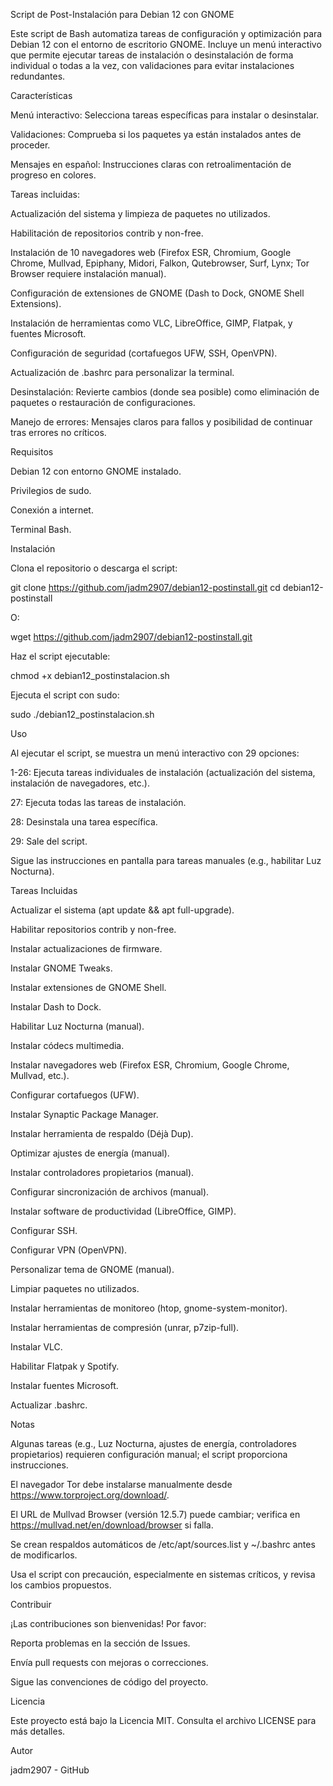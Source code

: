 Script de Post-Instalación para Debian 12 con GNOME

Este script de Bash automatiza tareas de configuración y optimización para Debian 12 con el entorno de escritorio GNOME. Incluye un menú interactivo que permite ejecutar tareas de instalación o desinstalación de forma individual o todas a la vez, con validaciones para evitar instalaciones redundantes.

Características





Menú interactivo: Selecciona tareas específicas para instalar o desinstalar.



Validaciones: Comprueba si los paquetes ya están instalados antes de proceder.



Mensajes en español: Instrucciones claras con retroalimentación de progreso en colores.



Tareas incluidas:





Actualización del sistema y limpieza de paquetes no utilizados.



Habilitación de repositorios contrib y non-free.



Instalación de 10 navegadores web (Firefox ESR, Chromium, Google Chrome, Mullvad, Epiphany, Midori, Falkon, Qutebrowser, Surf, Lynx; Tor Browser requiere instalación manual).



Configuración de extensiones de GNOME (Dash to Dock, GNOME Shell Extensions).



Instalación de herramientas como VLC, LibreOffice, GIMP, Flatpak, y fuentes Microsoft.



Configuración de seguridad (cortafuegos UFW, SSH, OpenVPN).



Actualización de .bashrc para personalizar la terminal.



Desinstalación: Revierte cambios (donde sea posible) como eliminación de paquetes o restauración de configuraciones.



Manejo de errores: Mensajes claros para fallos y posibilidad de continuar tras errores no críticos.

Requisitos





Debian 12 con entorno GNOME instalado.



Privilegios de sudo.



Conexión a internet.



Terminal Bash.

Instalación





Clona el repositorio o descarga el script:

git clone https://github.com/jadm2907/debian12-postinstall.git
cd debian12-postinstall

O:

wget https://github.com/jadm2907/debian12-postinstall.git



Haz el script ejecutable:

chmod +x debian12_postinstalacion.sh



Ejecuta el script con sudo:

sudo ./debian12_postinstalacion.sh

Uso





Al ejecutar el script, se muestra un menú interactivo con 29 opciones:





1-26: Ejecuta tareas individuales de instalación (actualización del sistema, instalación de navegadores, etc.).



27: Ejecuta todas las tareas de instalación.



28: Desinstala una tarea específica.



29: Sale del script.



Sigue las instrucciones en pantalla para tareas manuales (e.g., habilitar Luz Nocturna).

Tareas Incluidas





Actualizar el sistema (apt update && apt full-upgrade).



Habilitar repositorios contrib y non-free.



Instalar actualizaciones de firmware.



Instalar GNOME Tweaks.



Instalar extensiones de GNOME Shell.



Instalar Dash to Dock.



Habilitar Luz Nocturna (manual).



Instalar códecs multimedia.



Instalar navegadores web (Firefox ESR, Chromium, Google Chrome, Mullvad, etc.).



Configurar cortafuegos (UFW).



Instalar Synaptic Package Manager.



Instalar herramienta de respaldo (Déjà Dup).



Optimizar ajustes de energía (manual).



Instalar controladores propietarios (manual).



Configurar sincronización de archivos (manual).



Instalar software de productividad (LibreOffice, GIMP).



Configurar SSH.



Configurar VPN (OpenVPN).



Personalizar tema de GNOME (manual).



Limpiar paquetes no utilizados.



Instalar herramientas de monitoreo (htop, gnome-system-monitor).



Instalar herramientas de compresión (unrar, p7zip-full).



Instalar VLC.



Habilitar Flatpak y Spotify.



Instalar fuentes Microsoft.



Actualizar .bashrc.

Notas





Algunas tareas (e.g., Luz Nocturna, ajustes de energía, controladores propietarios) requieren configuración manual; el script proporciona instrucciones.



El navegador Tor debe instalarse manualmente desde https://www.torproject.org/download/.



El URL de Mullvad Browser (versión 12.5.7) puede cambiar; verifica en https://mullvad.net/en/download/browser si falla.



Se crean respaldos automáticos de /etc/apt/sources.list y ~/.bashrc antes de modificarlos.



Usa el script con precaución, especialmente en sistemas críticos, y revisa los cambios propuestos.

Contribuir

¡Las contribuciones son bienvenidas! Por favor:





Reporta problemas en la sección de Issues.



Envía pull requests con mejoras o correcciones.



Sigue las convenciones de código del proyecto.

Licencia

Este proyecto está bajo la Licencia MIT. Consulta el archivo LICENSE para más detalles.

Autor





jadm2907 - GitHub
